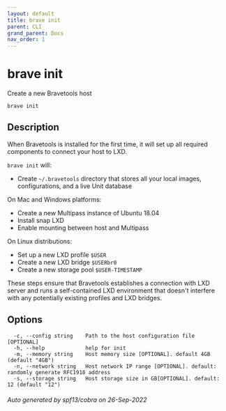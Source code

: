 ```yaml
---
layout: default
title: brave init
parent: CLI
grand_parent: Docs
nav_order: 1
---
```


# brave init

Create a new Bravetools host

```
brave init
```

## Description

When Bravetools is installed for the first time, it will set up all required components to connect your host to LXD.

`brave init` will:

* Create `~/.bravetools` directory that stores all your local images, configurations, and a live Unit database

On Mac and Windows platforms:

* Create a new Multipass instance of Ubuntu 18.04
* Install snap LXD
* Enable mounting between host and Multipass

On Linux distributions:

* Set up a new LXD profile `$USER`
* Create a new LXD bridge `$USERbr0`
* Create a new storage pool `$USER-TIMESTAMP`

These steps ensure that Bravetools establishes a connection with LXD server and runs a self-contained LXD environment that doesn't interfere with any potentially existing profiles and LXD bridges.

## Options

```
  -c, --config string    Path to the host configuration file [OPTIONAL]
  -h, --help             help for init
  -m, --memory string    Host memory size [OPTIONAL]. default 4GB (default "4GB")
  -n, --network string   Host network IP range [OPTIONAL]. default: randomly generate RFC1918 address
  -s, --storage string   Host storage size in GB[OPTIONAL]. default: 12 (default "12")
```

###### Auto generated by spf13/cobra on 26-Sep-2022
